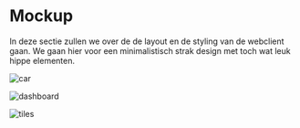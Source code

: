 # Mockup
In deze sectie zullen we over de de layout en de styling van de webclient gaan. We gaan hier voor een minimalistisch strak design met toch wat leuk hippe elementen. 


 ![car](https://user-images.githubusercontent.com/56687064/135472307-64bb4aac-fe85-4555-8677-8fb74bc860e2.jpeg)


![dashboard](https://user-images.githubusercontent.com/56687064/135472403-860e916f-137c-430a-97f9-95ab32ba491f.jpeg)

![tiles](https://user-images.githubusercontent.com/56687064/135472437-4195e297-aa63-4da7-a952-ffc8a3af8e70.jpeg)

